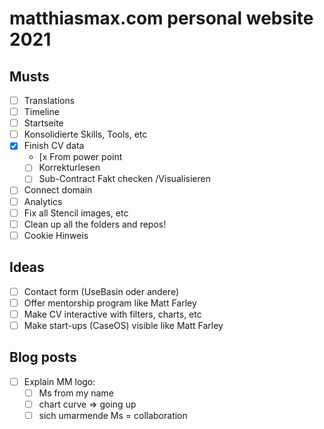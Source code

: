 # matthiasmax.com personal website 2021

## Musts

- [ ] Translations
- [ ] Timeline
- [ ] Startseite
- [ ] Konsolidierte Skills, Tools, etc
- [x] Finish CV data
  - [x From power point
  - [ ] Korrekturlesen
  - [ ] Sub-Contract Fakt checken /Visualisieren
- [ ] Connect domain
- [ ] Analytics
- [ ] Fix all Stencil images, etc
- [ ] Clean up all the folders and repos!
- [ ] Cookie Hinweis

## Ideas

- [ ] Contact form (UseBasin oder andere)
- [ ] Offer mentorship program like Matt Farley
- [ ] Make CV interactive with filters, charts, etc
- [ ] Make start-ups (CaseOS) visible like Matt Farley

## Blog posts

- [ ] Explain MM logo:
  - [ ] Ms from my name
  - [ ] chart curve => going up
  - [ ] sich umarmende Ms = collaboration
